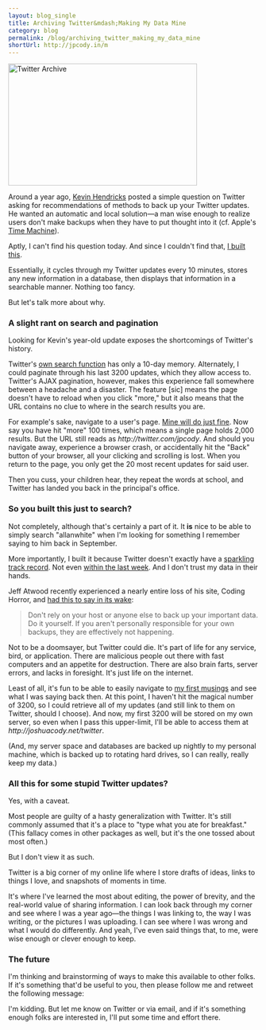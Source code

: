 ```yaml
---
layout: blog_single
title: Archiving Twitter&mdash;Making My Data Mine
category: blog
permalink: /blog/archiving_twitter_making_my_data_mine
shortUrl: http://jpcody.in/m
---
```

<a href="http://joshuacody.net/archive"><img src="/images/blog-img/twitter-archive.jpg" alt="Twitter Archive" width="380" height="245" class="main"/></a>
<p>Around a year ago, <a href="http://twitter.com/kevinhendricks">Kevin Hendricks</a> posted a simple question on Twitter asking for recommendations of methods to back up your Twitter updates. He wanted an automatic and local solution&mdash;a man wise enough to realize users don't make backups when they have to put thought into it (cf. Apple's <a href="http://en.wikipedia.org/wiki/Time_Machine_(Apple_software)">Time Machine</a>).</p>
<p>Aptly, I can't find his question today. And since I couldn't find that, <a href="http://joshuacody.net/archive">I built this</a>.</p>
<p>Essentially, it cycles through my Twitter updates every 10 minutes, stores any new information in a database, then displays that information in a searchable manner. Nothing too fancy. </p>
<p>But let's talk more about why.</p>
<h3>A slight rant on search and pagination</h3>
<p>Looking for Kevin's year-old update exposes the shortcomings of Twitter's history.</p>
<p>Twitter's <a href="http://search.twitter.com">own search function</a> has only a 10-day memory. Alternately, I could paginate through his last 3200 updates, which they allow access to. Twitter's AJAX pagination, however, makes this experience fall somewhere between a headache and a disaster. The feature [sic] means the page doesn't have to reload when you click "more," but it also means that the URL contains no clue to where in the search results you are.</p>
<p>For example's sake, navigate to a user's page. <a href="http://twitter.com/jpcody">Mine will do just fine</a>. Now say you have hit "more" 100 times, which means a single page holds 2,000 results. But the URL still reads as <em>http://twitter.com/jpcody</em>. And should you navigate away, experience a browser crash, or accidentally hit the "Back" button of your browser, all your clicking and scrolling is lost. When you return to the page, you only get the 20 most recent updates for said user.</p>
<p>Then you cuss, your children hear, they repeat the words at school, and Twitter has landed you back in the principal's office.</p>
<h3>So you built this just to search?</h3>
<p>Not completely, although that's certainly a part of it. It <strong>is</strong> nice to be able to simply search "allanwhite" when I'm looking for something I remember saying to him back in September.</p>
<p>More importantly, I built it because Twitter doesn't exactly have a <a href="http://en.wikipedia.org/wiki/Twitter#Outages">sparkling track record</a>. Not even <a href="http://www.techcrunch.com/2009/12/17/twitter-reportedly-hacked-by-iranian-cyber-army/">within the last week</a>. And I don't trust my data in their hands.</p>
<p>Jeff Atwood recently experienced a nearly entire loss of his site, Coding Horror, and <a href="http://www.codinghorror.com/blog/archives/001315.html">had this to say in its wake</a>:</p>
<blockquote>
    <p>Don't rely on your host or anyone else to back up your important data. Do it yourself. If you aren't personally responsible for your own backups, they are effectively not happening.</p>
</blockquote>
<p>Not to be a doomsayer, but Twitter could die. It's part of life for any service, bird, or application. There are malicious people out there with fast computers and an appetite for destruction. There are also brain farts, server errors, and lacks in foresight. It's just life on the internet.</p>
<p>Least of all, it's fun to be able to easily navigate to <a href="http://joshuacody.net/archive/index.php/archives/index/2450">my first musings</a> and see what I was saying back then. At this point, I haven't hit the magical number of 3200, so I could retrieve all of my updates (and still link to them on Twitter, should I choose). And now, my first 3200 will be stored on my own server, so even when I pass this upper-limit, I'll be able to access them at <em>http://joshuacody.net/twitter</em>.</p>
<p>(And, my server space and databases are backed up nightly to my personal machine, which is backed up to rotating hard drives, so I can really, really keep my data.)</p>
<h3>All this for some stupid Twitter updates?</h3>
<p>Yes, with a caveat.</p>
<p>Most people are guilty of a hasty generalization with Twitter. It's still commonly assumed that it's a place to "type what you ate for breakfast." (This fallacy comes in other packages as well, but it's the one tossed about most often.)</p>
<p>But I don't view it as such.</p>
<p class="big_quote">Twitter is a big corner of my online life where I store drafts of ideas, links to things I love, and snapshots of moments in time.</p>
<p>It's where I've learned the most about editing, the power of brevity, and the real-world value of sharing information. I can look back through my corner and see where I was a year ago&mdash;the things I was linking to, the way I was writing, or the pictures I was uploading. I can see where I was wrong and what I would do differently. And yeah, I've even said things that, to me, were wise enough or clever enough to keep.</p>
<h3>The future</h3>
<p>I'm thinking and brainstorming of ways to make this available to other folks. If it's something that'd be useful to you, then please follow me and retweet the following message:</p>
<p>I'm kidding. But let me know on Twitter or via email, and if it's something enough folks are interested in, I'll put some time and effort there.</p>